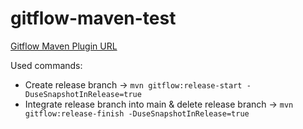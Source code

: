 # gitflow-maven-test

[Gitflow Maven Plugin URL](https://github.com/aleksandr-m/gitflow-maven-plugin)

Used commands:
* Create release branch -> `mvn gitflow:release-start -DuseSnapshotInRelease=true`
* Integrate release branch into main & delete release branch -> `mvn gitflow:release-finish -DuseSnapshotInRelease=true`
